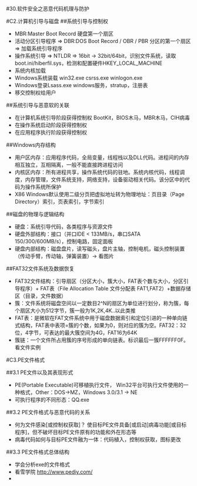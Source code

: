 #30.软件安全之恶意代码机理与防护


#C2.计算机引导与磁盘
##系统引导与控制权
 * MBR:Master Boot Record 硬盘第一个扇区
 * 活动分区引导程序 => DBR:DOS Boot Record / OBR / PBR 分区的第一个扇区 => 加载系统引导程序
 * 操作系统引导 => NTLDR => 16bit -> 32bit/64bit，识别文件系统，读取boot.ini/hiberfil.sys，检测和配置硬件HKEY_LOCAL_MACHINE
 * 系统内核加载 
 * Windows系统装载 win32.exe csrss.exe winlogon.exe 
 * Windows登录Lsass.exe windows服务，stratup，注册表
 * 移交控制权给用户
 
##系统引导与恶意软的关联
 * 在计算机系统引导阶段获得控制权 BootKit，BIOS木马，MBR木马，CIH病毒
 * 在操作系统启动阶段获得控制权
 * 在应用程序执行阶段获得控制权

##Windows内存结构
 * 用户区内存：应用程序代码，全局变量，线程栈以及DLL代码。进程间的内存相互独立，互相隔离，一般不能直接跨进程访问
 * 内核区内存：所有进程共享，操作系统代码的驻地。系统内核代码，线程调度，内存管理，文件系统支持，网络支持，设备驱动相关代码。该分区中的代码为操作系统所保护
 * X86 Windows默认使用二级分页把虚拟地址转为物理地址：页目录（Page Directory）索引，页表索引，字节索引

##磁盘的物理与逻辑结构
 * 硬盘：系统引导代码，各类程序与资源文件
 * 硬盘外部结构：接口（并口IDE < 133MB/s，串口SATA 150/300/600MB/s），控制电路，固定面板
 * 硬盘内部结构：磁盘盘片，读写磁头，盘片主轴，控制电机，磁头控制装置（传动手臂，传动轴，弹簧装置）-> 看图片

##FAT32文件系统及数据恢复
 * FAT32文件结构：引导扇区（分区大小，簇大小，FAT表个数与大小，分区引导程序）+ FAT表（File Allocation Table 文件分配表 FAT1,FAT2）+数据存储区（目录，文件数据）
 * 簇：文件系统将磁盘空间以一定数目2^N的扇区为单位进行划分，称为簇，每个扇区大小为512字节，簇一般为1K,2K,4K..以此类推
 * FAT表：是微软在FAT文件系统中用于磁盘数据索引和定位引进的一种单向链式结构，FAT表中表项=簇的个数，如果为0，则对应的簇为空。FAT32：32位，4字节，可表达的最大簇空间为4G，FAT16为64K
 * 簇链：一个文件所占用簇的序号形成的单向链表。标识最后一簇FFFFFF0F。 看文件实例

#C3.PE文件格式

##3.1 PE文件以及其表现形式
 * PE(Portable Executable)可移植执行文件， Win32平台可执行文件使用的一种格式，Other：DOS->MZ，Windows 3.0/3.1 -> NE
 * 可执行程序的不同形态：QQ.exe

##3.2 PE文件格式与恶意代码的关系
 * 何为文件感染[或控制权获取]？ 使目标PE文件具备[或启动]病毒功能[或目标程序]，但不破坏目标PE文件原有的功能和外在形态等
 * 病毒代码如何与目标PE文件融为一体：代码植入，控制权获取，图标更改

##3.3 PE文件格式总体结构
 * 学会分析exe的文件格式
 * 看雪学院 http://www.pediy.com/
 * 
